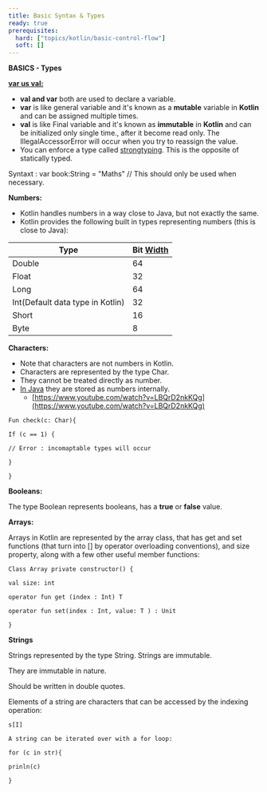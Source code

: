 ```yaml
---
title: Basic Syntax & Types
ready: true
prerequisites:
  hard: ["topics/kotlin/basic-control-flow"]
  soft: []
---
```


**BASICS - Types**

[**var us val:**](https://www.youtube.com/watch?v=Nz-lMqxfUUs)

- **val and var** both are used to declare a variable.
- **var** is like general variable and it&#39;s known as a **mutable** variable in **Kotlin** and can be assigned multiple times.
- **val** is like Final variable and it&#39;s known as **immutable** in **Kotlin** and can be initialized only single time., after it become read only. The IllegalAccessorError will occur when you try to reassign the value.
- You can enforce a type called [strongtyping](https://whatis.techtarget.com/definition/strongly-typed). This is the opposite of statically typed.

Syntaxt : var book:String = &quot;Maths&quot; // This should only be used when necessary.

**Numbers:**

- Kotlin handles numbers in a way close to Java, but not exactly the same.
- Kotlin provides the following built in types representing numbers (this is close to Java):

| **Type** | **Bit** [**Width**](https://www.youtube.com/watch?v=_SkpnG571z8) |
| --- | --- |
| Double | 64 |
| Float | 32 |
| Long | 64 |
| Int(Default data type in Kotlin) | 32 |
| Short | 16 |
| Byte | 8 |

**Characters:**

- Note that characters are not numbers in Kotlin.
- Characters are represented by the type Char.
- They cannot be treated directly as number.
- [In Java](https://www.youtube.com/watch?v=LBQrD2nkKQg) they are stored as numbers internally.
  - [https://www.youtube.com/watch?v=LBQrD2nkKQg](https://www.youtube.com/watch?v=LBQrD2nkKQg)


```
Fun check(c: Char){

If (c == 1) {

// Error : incomaptable types will occur

}

}
```


**Booleans:**

The type Boolean represents booleans, has a **true** or **false** value.

**Arrays:**

Arrays in Kotlin are represented by the array class, that has get and set functions (that turn into [] by operator overloading conventions), and size property, along with a few other useful member functions:


```
Class Array private constructor() {

val size: int

operator fun get (index : Int) T

operator fun set(index : Int, value: T ) : Unit

}
```


**Strings**

Strings represented by the type String. Strings are immutable.

They are immutable in nature.

Should be written in double quotes.

Elements of a string are characters that can be accessed by the indexing operation:


```
s[I]

A string can be iterated over with a for loop:

for (c in str){

prinln(c)

}
```
